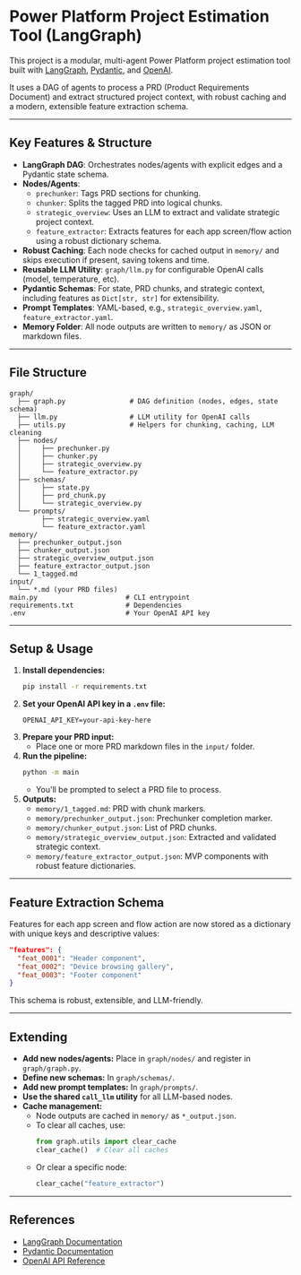 # Power Platform Project Estimation Tool (LangGraph)

This project is a modular, multi-agent Power Platform project estimation tool built with [LangGraph](https://langchain-ai.github.io/langgraph/), [Pydantic](https://docs.pydantic.dev/), and [OpenAI](https://platform.openai.com/).

It uses a DAG of agents to process a PRD (Product Requirements Document) and extract structured project context, with robust caching and a modern, extensible feature extraction schema.

---

## Key Features & Structure

- **LangGraph DAG**: Orchestrates nodes/agents with explicit edges and a Pydantic state schema.
- **Nodes/Agents**:
  - `prechunker`: Tags PRD sections for chunking.
  - `chunker`: Splits the tagged PRD into logical chunks.
  - `strategic_overview`: Uses an LLM to extract and validate strategic project context.
  - `feature_extractor`: Extracts features for each app screen/flow action using a robust dictionary schema.
- **Robust Caching**: Each node checks for cached output in `memory/` and skips execution if present, saving tokens and time.
- **Reusable LLM Utility**: `graph/llm.py` for configurable OpenAI calls (model, temperature, etc).
- **Pydantic Schemas**: For state, PRD chunks, and strategic context, including features as `Dict[str, str]` for extensibility.
- **Prompt Templates**: YAML-based, e.g., `strategic_overview.yaml`, `feature_extractor.yaml`.
- **Memory Folder**: All node outputs are written to `memory/` as JSON or markdown files.

---

## File Structure

```
graph/
  ├── graph.py                # DAG definition (nodes, edges, state schema)
  ├── llm.py                  # LLM utility for OpenAI calls
  ├── utils.py                # Helpers for chunking, caching, LLM cleaning
  ├── nodes/
  │     ├── prechunker.py
  │     ├── chunker.py
  │     ├── strategic_overview.py
  │     └── feature_extractor.py
  ├── schemas/
  │     ├── state.py
  │     ├── prd_chunk.py
  │     └── strategic_overview.py
  └── prompts/
        ├── strategic_overview.yaml
        └── feature_extractor.yaml
memory/
  ├── prechunker_output.json
  ├── chunker_output.json
  ├── strategic_overview_output.json
  ├── feature_extractor_output.json
  └── 1_tagged.md
input/
  └── *.md (your PRD files)
main.py                      # CLI entrypoint
requirements.txt             # Dependencies
.env                         # Your OpenAI API key
```

---

## Setup & Usage

1. **Install dependencies:**
   ```bash
   pip install -r requirements.txt
   ```
2. **Set your OpenAI API key in a `.env` file:**
   ```env
   OPENAI_API_KEY=your-api-key-here
   ```
3. **Prepare your PRD input:**
   - Place one or more PRD markdown files in the `input/` folder.
4. **Run the pipeline:**
   ```bash
   python -m main
   ```
   - You'll be prompted to select a PRD file to process.
5. **Outputs:**
   - `memory/1_tagged.md`: PRD with chunk markers.
   - `memory/prechunker_output.json`: Prechunker completion marker.
   - `memory/chunker_output.json`: List of PRD chunks.
   - `memory/strategic_overview_output.json`: Extracted and validated strategic context.
   - `memory/feature_extractor_output.json`: MVP components with robust feature dictionaries.

---

## Feature Extraction Schema

Features for each app screen and flow action are now stored as a dictionary with unique keys and descriptive values:

```json
"features": {
  "feat_0001": "Header component",
  "feat_0002": "Device browsing gallery",
  "feat_0003": "Footer component"
}
```
This schema is robust, extensible, and LLM-friendly.

---

## Extending

- **Add new nodes/agents:** Place in `graph/nodes/` and register in `graph/graph.py`.
- **Define new schemas:** In `graph/schemas/`.
- **Add new prompt templates:** In `graph/prompts/`.
- **Use the shared `call_llm` utility** for all LLM-based nodes.
- **Cache management:**
  - Node outputs are cached in `memory/` as `*_output.json`.
  - To clear all caches, use:
    ```python
    from graph.utils import clear_cache
    clear_cache()  # Clear all caches
    ```
  - Or clear a specific node:
    ```python
    clear_cache("feature_extractor")
    ```

---

## References

- [LangGraph Documentation](https://langchain-ai.github.io/langgraph/)
- [Pydantic Documentation](https://docs.pydantic.dev/)
- [OpenAI API Reference](https://platform.openai.com/docs/api-reference) 